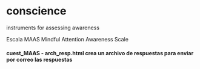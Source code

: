 # conscience
instruments for assessing awareness

Escala MAAS
Mindful Attention Awareness Scale
#### cuest_MAAS - arch_resp.html  crea un archivo de respuestas para enviar por correo las respuestas
